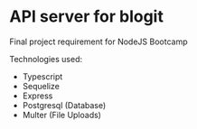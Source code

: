 # API server for blogit
Final project requirement for NodeJS Bootcamp

Technologies used:
* Typescript
* Sequelize
* Express
* Postgresql (Database)
* Multer (File Uploads)
